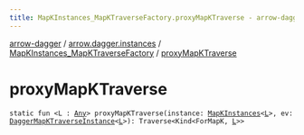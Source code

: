 ```yaml
---
title: MapKInstances_MapKTraverseFactory.proxyMapKTraverse - arrow-dagger
---
```


[arrow-dagger](../../index.html) / [arrow.dagger.instances](../index.html) / [MapKInstances_MapKTraverseFactory](index.html) / [proxyMapKTraverse](./proxy-map-k-traverse.html)

# proxyMapKTraverse

`static fun <L : `[`Any`](https://kotlinlang.org/api/latest/jvm/stdlib/kotlin/-any/index.html)`> proxyMapKTraverse(instance: `[`MapKInstances`](../-map-k-instances/index.html)`<`[`L`](proxy-map-k-traverse.html#L)`>, ev: `[`DaggerMapKTraverseInstance`](../-dagger-map-k-traverse-instance/index.html)`<`[`L`](proxy-map-k-traverse.html#L)`>): Traverse<Kind<ForMapK, `[`L`](proxy-map-k-traverse.html#L)`>>`
